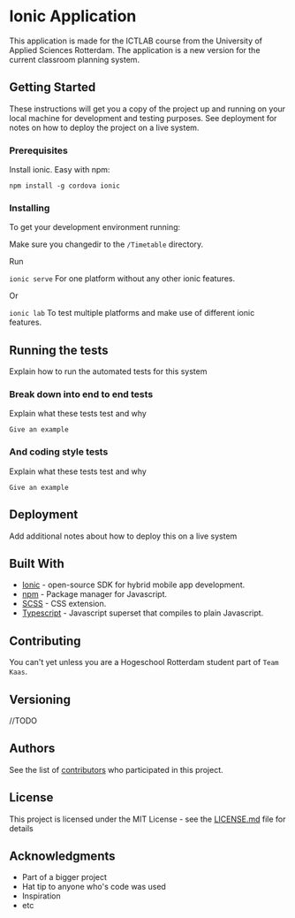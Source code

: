 # Ionic Application

This application is made for the ICTLAB course from the University of Applied Sciences Rotterdam. The application is a new version for the current classroom planning system.

## Getting Started

These instructions will get you a copy of the project up and running on your local machine for development and testing purposes. See deployment for notes on how to deploy the project on a live system.

### Prerequisites

Install ionic. Easy with npm:

```
npm install -g cordova ionic
```

### Installing

To get your development environment running:

Make sure you changedir to the ```/Timetable``` directory.

Run

```ionic serve``` For one platform without any other ionic features.

Or

```ionic lab``` To test multiple platforms and make use of different ionic features.


## Running the tests

Explain how to run the automated tests for this system

### Break down into end to end tests

Explain what these tests test and why

```
Give an example
```

### And coding style tests

Explain what these tests test and why

```
Give an example
```

## Deployment

Add additional notes about how to deploy this on a live system

## Built With

* [Ionic](https://www.ionicframework.com) - open-source SDK for hybrid mobile app development.
* [npm](https://www.npmjs.com) - Package manager for Javascript.
* [SCSS](https://sass-lang.com) - CSS extension.
* [Typescript](https://www.typescriptlang.org) - Javascript superset that compiles to plain Javascript.

## Contributing

You can't yet unless you are a Hogeschool Rotterdam student part of ```Team Kaas```.

## Versioning

//TODO

## Authors

See the list of [contributors](https://github.com/your/project/contributors) who participated in this project.

## License

This project is licensed under the MIT License - see the [LICENSE.md](LICENSE.md) file for details

## Acknowledgments

* Part of a bigger project
* Hat tip to anyone who's code was used
* Inspiration
* etc

